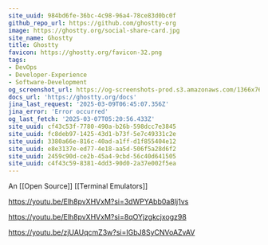 ```yaml
---
site_uuid: 984bd6fe-36bc-4c98-96a4-78ce83d0bc0f
github_repo_url: https://github.com/ghostty-org
image: https://ghostty.org/social-share-card.jpg
site_name: Ghostty
title: Ghostty
favicon: https://ghostty.org/favicon-32.png
tags:
- DevOps
- Developer-Experience
- Software-Development
og_screenshot_url: https://og-screenshots-prod.s3.amazonaws.com/1366x768/80/false/d92a20acd486acdbe6a150ad75bd9948e99e11d308d7601463be8a2320f8f8dc.jpeg
docs_url: 'https://ghostty.org/docs'
jina_last_request: '2025-03-09T06:45:07.356Z'
jina_error: 'Error occurred'
og_last_fetch: '2025-03-07T05:20:56.433Z'
site_uuid: cf43c53f-7780-490a-b26b-598dcc7e3845
site_uuid: fc8deb97-1425-43d1-b73f-5e7c49331c2e
site_uuid: 3380a66e-816c-40ad-a1ff-d1f855404e12
site_uuid: e8e3137e-ed77-4e18-aa5d-506f5a28d6f2
site_uuid: 2459c90d-ce2b-45a4-9cbd-56c40d641505
site_uuid: c4f43c59-8381-4dd3-90d0-2a37e002f5ea
---
```

An [[Open Source]] [[Terminal Emulators]]

https://youtu.be/Elh8pvXHVxM?si=3dWPYAbb0a8Ij1vs

https://youtu.be/Elh8pvXHVxM?si=8qOYjzgkcjxogz98


https://youtu.be/zjUAUqcmZ3w?si=IGbJ8SyCNVoAZvAV